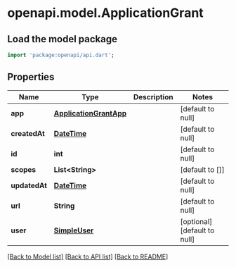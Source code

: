 # openapi.model.ApplicationGrant

## Load the model package
```dart
import 'package:openapi/api.dart';
```

## Properties
Name | Type | Description | Notes
------------ | ------------- | ------------- | -------------
**app** | [**ApplicationGrantApp**](ApplicationGrantApp.md) |  | [default to null]
**createdAt** | [**DateTime**](DateTime.md) |  | [default to null]
**id** | **int** |  | [default to null]
**scopes** | **List&lt;String&gt;** |  | [default to []]
**updatedAt** | [**DateTime**](DateTime.md) |  | [default to null]
**url** | **String** |  | [default to null]
**user** | [**SimpleUser**](SimpleUser.md) |  | [optional] [default to null]

[[Back to Model list]](../README.md#documentation-for-models) [[Back to API list]](../README.md#documentation-for-api-endpoints) [[Back to README]](../README.md)


